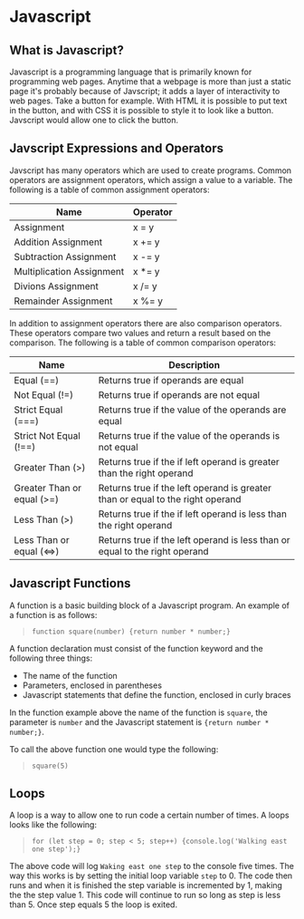 # Javascript

## What is Javascript?

Javascript is a programming language that is primarily known for programming web pages. Anytime that a webpage is more than just a static page it's probably because of Javscript; it adds a layer of interactivity to web pages. Take a button for example. With HTML it is possible to put text in the button, and with CSS it is possible to style it to look like a button. Javscript would allow one to click the button.

## Javscript Expressions and Operators

Javscript has many operators which are used to create programs. Common operators are assignment operators, which assign a value to a variable. The following is a table of common assignment operators:

Name | Operator
-----|----------
Assignment | x = y
Addition Assignment | x += y
Subtraction Assignment | x -= y
Multiplication Assignment | x *= y
Divions Assignment | x /= y
Remainder Assignment | x %= y

In addition to assignment operators there are also comparison operators. These operators compare two values and return a result based on the comparison. The following is a table of common comparison operators:

Name | Description
-----|------------
Equal (==) | Returns true if operands are equal
Not Equal (!=) | Returns true if operands are not equal
Strict Equal (===) | Returns true if the value of the operands are equal
Strict Not Equal (!==) | Returns true if the value of the operands is not equal
Greater Than (>) | Returns true if the if left operand is greater than the right operand
Greater Than or equal (>=) | Returns true if the left operand is greater than or equal to the right operand
Less Than (>) | Returns true if the if left operand is less than the right operand
Less Than or equal (<=>) | Returns true if the left operand is less than or equal to the right operand

## Javascript Functions

A function is a basic building block of a Javascript program. An example of a function is as follows:

> `function square(number) {return number * number;}`

A function declaration must consist of the function keyword and the following three things:

* The name of the function
* Parameters, enclosed in parentheses
* Javascript statements that define the function, enclosed in curly braces

In the function example above the name of the function is `square`, the parameter is `number` and the Javascript statement is `{return number * number;}`.

To call the above function one would type the following:

> `square(5)`

## Loops

A loop is a way to allow one to run code a certain number of times. A loops looks like the following:

> `for (let step = 0; step < 5; step++) {console.log('Walking east one step');}`

The above code will log `Waking east one step` to the console five times. The way this works is by setting the initial loop variable `step` to 0. The code then runs and when it is finished the step variable is incremented by 1, making the the step value 1. This code will continue to run so long as step is less than 5. Once step equals 5 the loop is exited.

